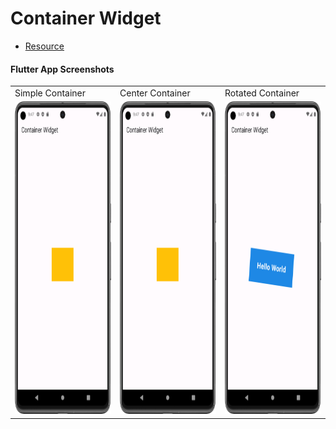 # Container Widget

- [Resource](https://api.flutter.dev/flutter/widgets/Container-class.html)

#### Flutter App Screenshots

<table>
  <tr>
    <td>Simple Container</td>
     <td>Center Container</td>
     <td>Rotated Container</td>
  </tr>
  <tr>
    <td><img src="Assets/center_container.png" width=270 height=500></td>
    <td><img src="Assets/center_container.png" width=270 height=500></td>
    <td><img src="Assets/rotated_container.png" width=270 height=500></td>
  </tr>
 </table>
